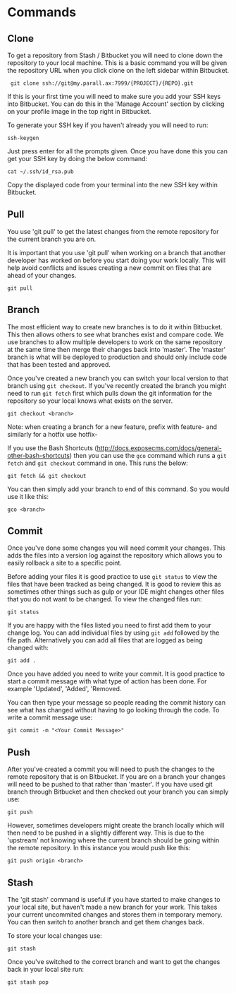 # Commands

## Clone

To get a repository from Stash / Bitbucket you will need to clone down the repository to your local machine. This is a basic command you will be given the repository URL when you click clone on the left sidebar within Bitbucket.

     git clone ssh://git@my.parall.ax:7999/{PROJECT}/{REPO}.git

If this is your first time you will need to make sure you add your SSH keys into Bitbucket. You can do this in the 'Manage Account' section  by clicking on your profile image in the top right in Bitbucket.

To generate your SSH key if you haven't already you will need to run:

    ssh-keygen

Just press enter for all the prompts given. Once you have done this you can get your SSH key by doing the below command:

    cat ~/.ssh/id_rsa.pub

Copy the displayed code from your terminal into the new SSH key within Bitbucket.

## Pull

You use 'git pull' to get the latest changes from the remote repository for the current branch you are on.

It is important that you use 'git pull' when working on a branch that another developer has worked on before you start doing your work locally. This will help avoid conflicts and issues creating a new commit on files that are ahead of your changes.

    git pull

## Branch

The most efficient way to create new branches is to do it within Bitbucket. This then allows others to see what branches exist and compare code. We use branches to allow multiple developers to work on the same repository at the same time then merge their changes back into 'master'. The 'master' branch is what will be deployed to production and should only include code that has been tested and approved.

Once you've created a new branch you can switch your local version to that branch using `git checkout`. If you've recently created the branch you might need to run `git fetch` first which pulls down the git information for the repository so your local knows what exists on the server.

    git checkout <branch>

Note: when creating a branch for a new feature, prefix with feature- and similarly for a hotfix use hotfix-

If you use the Bash Shortcuts (http://docs.exposecms.com/docs/general-other-bash-shortcuts) then you can use the `gco` command which runs a `git fetch` and `git checkout` command in one. This runs the below:

    git fetch && git checkout

You can then simply add your branch to end of this command. So you would use it like this:

    gco <branch>

## Commit

Once you've done some changes you will need commit your changes. This adds the files into a version log against the repository which allows you to easily rollback a site to a specific point.

Before adding your files it is good practice to use `git status` to view the files that have been tracked as being changed. It is good to review this as sometimes other things such as gulp or your IDE might changes other files that you do not want to be changed. To view the changed files run:

    git status

If you are happy with the files listed you need to first add them to your change log. You can add individual files by using `git add` followed by the file path. Alternatively you can add all files that are logged as being changed with:

    git add .

Once you have added you need to write your commit. It is good practice to start a commit message with what type of action has been done. For example 'Updated', 'Added', 'Removed.

You can then type your message so people reading the commit history can see what has changed without having to go looking through the code. To write a commit message use:

    git commit -m "<Your Commit Message>"

## Push

After you've created a commit you will need to push the changes to the remote repository that is on Bitbucket. If you are on a branch your changes will need to be pushed to that rather than 'master'. If you have used git branch through Bitbucket and then checked out your branch you can simply use:

    git push

However, sometimes developers might create the branch locally which will then need to be pushed in a slightly different way. This is due to the 'upstream' not knowing where the current branch should be going within the remote repository. In this instance you would push like this:

    git push origin <branch>

## Stash

The 'git stash' command is useful if you have started to make changes to your local site, but haven't made a new branch for your work. This takes your current uncommited changes and stores them in temporary memory. You can then switch to another branch and get them changes back.

To store your local changes use:

    git stash

Once you've switched to the correct branch and want to get the changes back in your local site run:

    git stash pop
